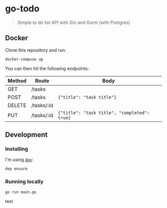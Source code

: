 # go-todo
> Simple to do list API with Gin and Gorm (with Postgres)

## Docker
Clone this repository and run:
```
docker-compose up
```

You can then hit the following endpoints:

| Method | Route      | Body                                         |
| ------ | ---------- | -------------------------------------------- |
| GET    | /tasks     |                                              |
| POST   | /tasks     | `{"title": "task title"}`                    |
| DELETE | /tasks/:id |                                              |
| PUT    | /tasks/:id | `{"title": "task title", "completed": true}` |

## Development
### Installing
I'm using [`dep`](https://github.com/golang/dep):
```bash
dep ensure
```
### Running locally
```
go run main.go
```

test

